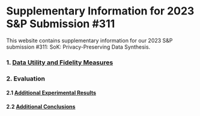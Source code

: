 # Supplementary Information for 2023 S&P Submission #311

This website contains supplementary information for our 2023 S&P submission #311: SoK: Privacy-Preserving Data Synthesis.

### 1. [Data Utility and Fidelity Measures](./data_utility_and_fidelity.md)


### 2. Evaluation
#### 2.1 [Additional Experimental Results](./evaluation_results.md)

#### 2.2 [Additional Conclusions](./evaluation_conclusions.md)

